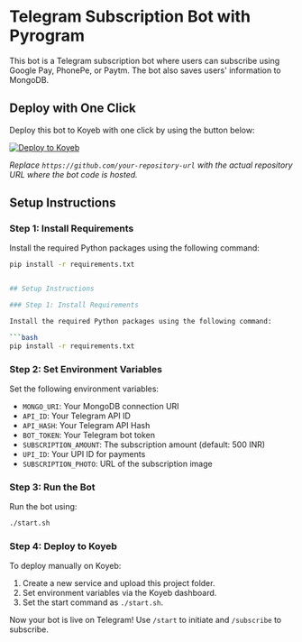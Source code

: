 
# Telegram Subscription Bot with Pyrogram

This bot is a Telegram subscription bot where users can subscribe using Google Pay, PhonePe, or Paytm. The bot also saves users' information to MongoDB.

## Deploy with One Click

Deploy this bot to Koyeb with one click by using the button below:

[![Deploy to Koyeb](https://www.koyeb.com/static/images/deploy/button.svg)](https://app.koyeb.com/deploy?repository=https://github.com/your-repository-url)

_Replace `https://github.com/your-repository-url` with the actual repository URL where the bot code is hosted._

## Setup Instructions

### Step 1: Install Requirements

Install the required Python packages using the following command:

```bash
pip install -r requirements.txt


## Setup Instructions

### Step 1: Install Requirements

Install the required Python packages using the following command:

```bash
pip install -r requirements.txt
```

### Step 2: Set Environment Variables

Set the following environment variables:

- `MONGO_URI`: Your MongoDB connection URI
- `API_ID`: Your Telegram API ID
- `API_HASH`: Your Telegram API Hash
- `BOT_TOKEN`: Your Telegram bot token
- `SUBSCRIPTION_AMOUNT`: The subscription amount (default: 500 INR)
- `UPI_ID`: Your UPI ID for payments
- `SUBSCRIPTION_PHOTO`: URL of the subscription image

### Step 3: Run the Bot

Run the bot using:

```bash
./start.sh
```

### Step 4: Deploy to Koyeb

To deploy manually on Koyeb:

1. Create a new service and upload this project folder.
2. Set environment variables via the Koyeb dashboard.
3. Set the start command as `./start.sh`.

Now your bot is live on Telegram! Use `/start` to initiate and `/subscribe` to subscribe.
